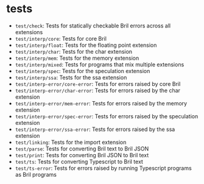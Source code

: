 # tests

- `test/check`: Tests for statically checkable Bril errors across all extensions
- `test/interp/core`: Tests for core Bril
- `test/interp/float`: Tests for the floating point extension
- `test/interp/char`: Tests for the char extension
- `test/interp/mem`: Tests for the memory extension
- `test/interp/mixed`: Tests for programs that mix multiple extensions
- `test/interp/spec`: Tests for the speculation extension
- `test/interp/ssa`: Tests for the ssa extension
- `test/interp-error/core-error`: Tests for errors raised by core Bril
- `test/interp-error/char-error`: Tests for errors raised by the char extension
- `test/interp-error/mem-error`: Tests for errors raised by the memory extension
- `test/interp-error/spec-error`: Tests for errors raised by the speculation extension
- `test/interp-error/ssa-error`: Tests for errors raised by the ssa extension
- `test/linking`: Tests for the import extension
- `test/parse`: Tests for converting Bril text to Bril JSON
- `test/print`: Tests for converting Bril JSON to Bril text
- `test/ts`: Tests for converting Typescript to Bril text
- `test/ts-error`: Tests for errors raised by running Typescript programs as Bril programs
